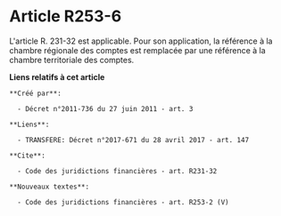 # Article R253-6

L'article R. 231-32 est applicable. Pour son application, la référence à la chambre régionale des comptes est remplacée par
une référence à la chambre territoriale des comptes.

**Liens relatifs à cet article**

	**Créé par**:

	  - Décret n°2011-736 du 27 juin 2011 - art. 3

	**Liens**:

	  - TRANSFERE: Décret n°2017-671 du 28 avril 2017 - art. 147

	**Cite**:

	  - Code des juridictions financières - art. R231-32

	**Nouveaux textes**:

	  - Code des juridictions financières - art. R253-2 (V)
